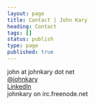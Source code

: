 ```yaml
---
layout: page
title: Contact | John Kary
heading: Contact
tags: []
status: publish
type: page
published: true
---
```

john at johnkary dot net  
[@johnkary](https://twitter.com/johnkary)  
[LinkedIn](http://www.linkedin.com/pub/john-kary/6/1bb/b09a)  
johnkary on irc.freenode.net
